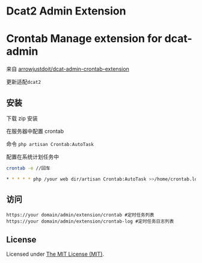 # Dcat2 Admin Extension

# Crontab Manage extension for dcat-admin

来自 [arrowjustdoit/dcat-admin-crontab-extension](https://github.com/ArrowJustDoIt/dcat-admin-crontab-extension)

更新适配`dcat2`

## 安装

下载 zip 安装

在服务器中配置 crontab

命令 `php artisan Crontab:AutoTask`

配置在系统计划任务中

```bash
crontab -e //回车

* * * * * php /your web dir/artisan Crontab:AutoTask >>/home/crontab.log 2>&1 //>>后面为日志文件保存地址,可加可不加
```

## 访问

```
https://your domain/admin/extension/crontab #定时任务列表
https://your domain/admin/extension/crontab-log #定时任务日志列表
```

## License

Licensed under [The MIT License (MIT)](LICENSE).
